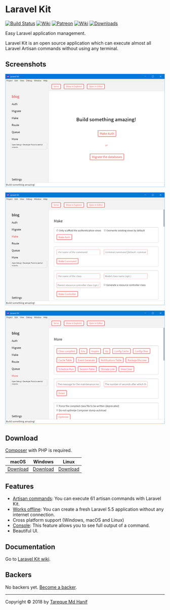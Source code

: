 # Laravel Kit

[![Build Status](https://travis-ci.org/tarequemdhanif/laravel-kit.svg?branch=master)](https://travis-ci.org/tarequemdhanif/laravel-kit) [![Wiki](https://img.shields.io/badge/wiki-working_on_it-yellow.svg)](https://github.com/tarequemdhanif/laravel-kit/wiki) [![Patreon](https://img.shields.io/badge/support-patreon-orange.svg)](https://patreon.com/tarequemdhanif) [![Wiki](https://img.shields.io/badge/donate-paypal-blue.svg)](https://paypal.me/tarequemdhanif) [![Downloads](https://img.shields.io/badge/dynamic/json.svg?label=downloads&colorB=&prefix=&suffix=&query=$.downloads&uri=https%3A%2F%2Flk--c2p9jtxghlw9.runkit.sh%2Fdownloads)](#download)

Easy Laravel application management.

Laravel Kit is an open source application which can execute almost all Laravel Artisan commands without using any terminal.



## Screenshots

![Main](screenshots/main.png)

![Make](screenshots/make.png)

![More](screenshots/more.png)



## Download

[Composer](getcomposer.org) with PHP is required.

| macOS                                    | Windows                                  | Linux                                    |
| ---------------------------------------- | ---------------------------------------- | ---------------------------------------- |
| [Download](https://github.com/tarequemdhanif/laravel-kit/releases/download/v1.0.0/laravel-kit-1.1.0-mac.zip) | [Download](https://github.com/tarequemdhanif/laravel-kit/releases/download/v1.0.0/laravel-kit-setup-1.1.0.exe) | [Download](https://github.com/tarequemdhanif/laravel-kit/releases/download/v1.0.0/laravel-kit-1.1.0-x86_64.AppImage) |



## Features

* [Artisan commands](#): You can execute 61 artisan commands with Laravel Kit.
* [Works offline](#): You can create a fresh Laravel 5.5 application without any internet connection.
* Cross platform support (Windows, macOS and Linux)
* [Console](#): This feature allows you to see full output of a command.
* Beautiful UI.




## Documentation

Go to [Laravel Kit wiki](https://github.com/tarequemdhanif/laravel-kit/wiki).



## Backers

No backers yet. [Become a backer](https://patreon.com/tarequemdhanif).

------

Copyright © 2018 by [Tareque Md Hanif](https://github.com/tarequemdhanif)
